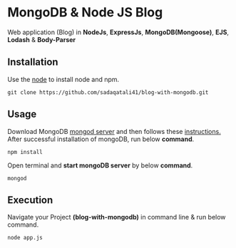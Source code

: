 # MongoDB & Node JS Blog

Web application (Blog) in **NodeJs**, **ExpressJs**, **MongoDB(Mongoose)**, **EJS**, **Lodash** & **Body-Parser**

## Installation

Use the [node](https://nodejs.org/en) to install node and npm.

```
git clone https://github.com/sadaqatali41/blog-with-mongodb.git
```

## Usage
Download MongoDB [mongod server](https://www.mongodb.com/try/download/community) and then follows these [instructions.](https://www.geeksforgeeks.org/how-to-install-mongodb-on-windows/)
After successful installation of mongoDB, run below **command**.
```
npm install
```
Open terminal and **start mongoDB server** by below **command**.
```
mongod
```

## Execution

Navigate your Project **(blog-with-mongodb)** in command line & run below command.
```
node app.js
```